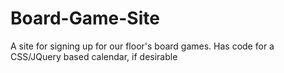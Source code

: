 # Board-Game-Site
A site for signing up for our floor's board games. Has code for a CSS/JQuery based calendar, if desirable
